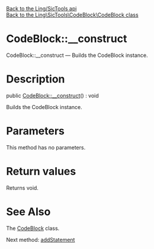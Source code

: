 [Back to the Ling/SicTools api](https://github.com/lingtalfi/SicTools/blob/master/doc/api/Ling/SicTools.md)<br>
[Back to the Ling\SicTools\CodeBlock\CodeBlock class](https://github.com/lingtalfi/SicTools/blob/master/doc/api/Ling/SicTools/CodeBlock/CodeBlock.md)


CodeBlock::__construct
================



CodeBlock::__construct — Builds the CodeBlock instance.




Description
================


public [CodeBlock::__construct](https://github.com/lingtalfi/SicTools/blob/master/doc/api/Ling/SicTools/CodeBlock/CodeBlock/__construct.md)() : void




Builds the CodeBlock instance.




Parameters
================

This method has no parameters.


Return values
================

Returns void.








See Also
================

The [CodeBlock](https://github.com/lingtalfi/SicTools/blob/master/doc/api/Ling/SicTools/CodeBlock/CodeBlock.md) class.

Next method: [addStatement](https://github.com/lingtalfi/SicTools/blob/master/doc/api/Ling/SicTools/CodeBlock/CodeBlock/addStatement.md)<br>

